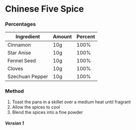# Chinese Five Spice

### Percentages

| Ingredient | Amount | Percent |
|------------|--------|---------|
| Cinnamon   | 10g    |     100%|
| Star Anise | 10g    |     100%|
| Fennel Seed| 10g    |     100%|
| Cloves     | 10g    |     100%|
| Szechuan Pepper | 10g | 100% |

### Method

1. Toast the pans in a skillet over a medium heat until fragrant
2. Allow the spices to cool
3. Blend the spices into a fine powder


##### Version 1